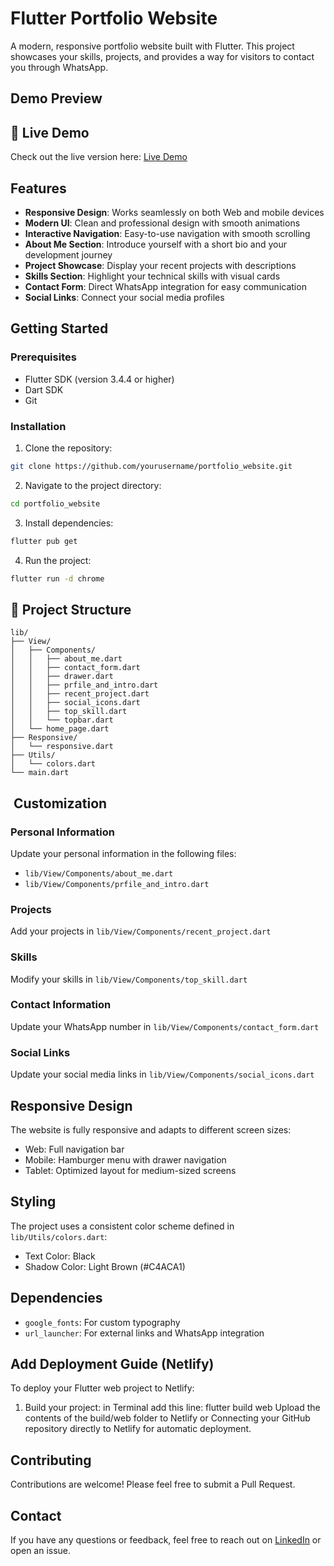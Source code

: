 # Flutter Portfolio Website

A modern, responsive portfolio website built with Flutter. This project showcases your skills, projects, and provides a way for visitors to contact you through WhatsApp.

## Demo Preview

## 🔗 Live Demo

Check out the live version here: [Live Demo](https://poortfoliowebsite.netlify.app/)

##  Features

- **Responsive Design**: Works seamlessly on both Web and mobile devices
- **Modern UI**: Clean and professional design with smooth animations
- **Interactive Navigation**: Easy-to-use navigation with smooth scrolling
- **About Me Section**: Introduce yourself with a short bio and your development journey
- **Project Showcase**: Display your recent projects with descriptions
- **Skills Section**: Highlight your technical skills with visual cards
- **Contact Form**: Direct WhatsApp integration for easy communication
- **Social Links**: Connect your social media profiles

##  Getting Started

### Prerequisites

- Flutter SDK (version 3.4.4 or higher)
- Dart SDK
- Git

### Installation

1. Clone the repository:
```bash
git clone https://github.com/yourusername/portfolio_website.git
```

2. Navigate to the project directory:
```bash
cd portfolio_website
```

3. Install dependencies:
```bash
flutter pub get
```

4. Run the project:
```bash
flutter run -d chrome
```

## 📁 Project Structure

```
lib/
├── View/
│   ├── Components/
│   │   ├── about_me.dart
│   │   ├── contact_form.dart
│   │   ├── drawer.dart
│   │   ├── prfile_and_intro.dart
│   │   ├── recent_project.dart
│   │   ├── social_icons.dart
│   │   ├── top_skill.dart
│   │   └── topbar.dart
│   └── home_page.dart
├── Responsive/
│   └── responsive.dart
├── Utils/
│   └── colors.dart
└── main.dart
```

## ️ Customization

### Personal Information
Update your personal information in the following files:
- `lib/View/Components/about_me.dart`
- `lib/View/Components/prfile_and_intro.dart`

### Projects
Add your projects in `lib/View/Components/recent_project.dart`

### Skills
Modify your skills in `lib/View/Components/top_skill.dart`

### Contact Information
Update your WhatsApp number in `lib/View/Components/contact_form.dart`

### Social Links
Update your social media links in `lib/View/Components/social_icons.dart`

##  Responsive Design

The website is fully responsive and adapts to different screen sizes:
- Web: Full navigation bar
- Mobile: Hamburger menu with drawer navigation
- Tablet: Optimized layout for medium-sized screens

##  Styling

The project uses a consistent color scheme defined in `lib/Utils/colors.dart`:
- Text Color: Black
- Shadow Color: Light Brown (#C4ACA1)

##  Dependencies

- `google_fonts`: For custom typography
- `url_launcher`: For external links and WhatsApp integration


##   Add Deployment Guide (Netlify)

To deploy your Flutter web project to Netlify:

1. Build your project:
   in Terminal add this line:
   flutter build web
Upload the contents of the build/web folder to Netlify or Connecting your GitHub repository directly to Netlify for automatic deployment.


##  Contributing

Contributions are welcome! Please feel free to submit a Pull Request.

##  Contact

If you have any questions or feedback, feel free to reach out on [LinkedIn](https://www.linkedin.com/in/moaz-ayman-a59230296/) or open an issue.

